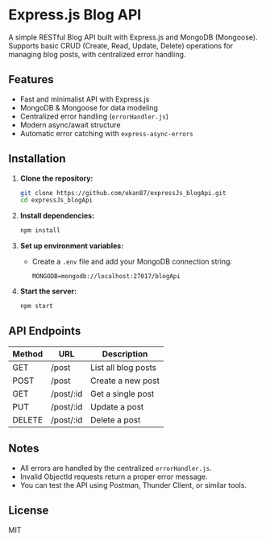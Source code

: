# Express.js Blog API

A simple RESTful Blog API built with Express.js and MongoDB (Mongoose). Supports basic CRUD (Create, Read, Update, Delete) operations for managing blog posts, with centralized error handling.

## Features

- Fast and minimalist API with Express.js
- MongoDB & Mongoose for data modeling
- Centralized error handling (`errorHandler.js`)
- Modern async/await structure
- Automatic error catching with `express-async-errors`

## Installation

1. **Clone the repository:**
    ```bash
    git clone https://github.com/okan87/expressJs_blogApi.git
    cd expressJs_blogApi
    ```

2. **Install dependencies:**
    ```bash
    npm install
    ```

3. **Set up environment variables:**
    - Create a `.env` file and add your MongoDB connection string:
      ```
      MONGODB=mongodb://localhost:27017/blogApi
      ```

4. **Start the server:**
    ```bash
    npm start
    ```

## API Endpoints

| Method | URL         | Description           |
|--------|-------------|----------------------|
| GET    | /post       | List all blog posts  |
| POST   | /post       | Create a new post    |
| GET    | /post/:id   | Get a single post    |
| PUT    | /post/:id   | Update a post        |
| DELETE | /post/:id   | Delete a post        |

## Notes

- All errors are handled by the centralized `errorHandler.js`.
- Invalid ObjectId requests return a proper error message.
- You can test the API using Postman, Thunder Client, or similar tools.

## License

MIT